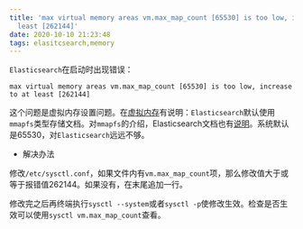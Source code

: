 ```yaml
---
title: 'max virtual memory areas vm.max_map_count [65530] is too low, increase to at
  least [262144]'
date: 2020-10-10 21:23:48
tags: elasitcsearch,memory
---
```


`Elasticsearch`在启动时出现错误：

```
max virtual memory areas vm.max_map_count [65530] is too low, increase to at least [262144]
```

这个问题是虚拟内存设置问题。在[虚拟内存](https://www.elastic.co/guide/en/elasticsearch/reference/current/vm-max-map-count.html)有说明：`Elasticsearch`默认使用`mmapfs`类型存储文档。对`mmapfs`的介绍，Elasticsearch文档也有[说明](https://www.elastic.co/guide/en/elasticsearch/reference/current/index-modules-store.html#mmapfs)。系统默认是65530，对`Elasticsearch`远远不够。

- 解决办法

修改`/etc/sysctl.conf`，如果文件内有`vm.max_map_count`项，那么修改值大于或等于报错值262144。如果没有，在末尾追加一行。

修改完之后再终端执行`sysctl --system`或者`sysctl -p`使修改生效。检查是否生效可以使用`sysctl vm.max_map_count`查看。